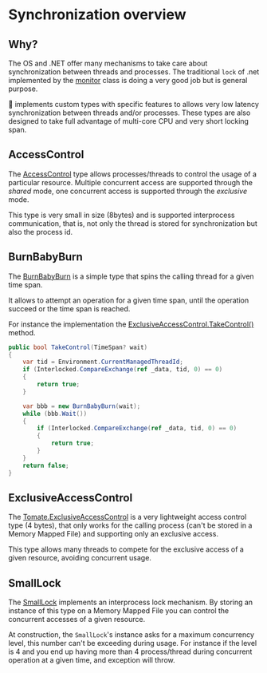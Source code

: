 ﻿---
uid: synchronization-overview
---

# Synchronization overview

## Why?
The OS and .NET offer many mechanisms to take care about synchronization between threads and processes.
The traditional `lock` of .net implemented by the [monitor](https://learn.microsoft.com/en-us/dotnet/api/system.threading.monitor) class is doing a very good job but is general purpose.

🍅 implements custom types with specific features to allows very low latency synchronization between threads and/or processes. 
These types are also designed to take full advantage of multi-core CPU and very short locking span.

## AccessControl
The [AccessControl](<xref:Tomate.AccessControl>) type allows processes/threads to control the usage of a particular resource. Multiple concurrent access are supported through the _shared_ mode, one concurrent access is supported through the _exclusive_ mode.

This type is very small in size (8bytes) and is supported interprocess communication, that is, not only the thread is stored for synchronization but also the process id.

## BurnBabyBurn
The [BurnBabyBurn](<xref:Tomate.BurnBabyBurn>) is a simple type that spins the calling thread for a given time span. 

It allows to attempt an operation for a given time span, until the operation succeed or the time span is reached.

For instance the implementation the [ExclusiveAccessControl.TakeControl()](<xref:Tomate.ExclusiveAccessControl.TakeControl(System.Nullable{System.TimeSpan})>) method.

```csharp
public bool TakeControl(TimeSpan? wait)
{
    var tid = Environment.CurrentManagedThreadId;
    if (Interlocked.CompareExchange(ref _data, tid, 0) == 0)
    {
        return true;
    }

    var bbb = new BurnBabyBurn(wait);
    while (bbb.Wait())
    {
        if (Interlocked.CompareExchange(ref _data, tid, 0) == 0)
        {
            return true;
        }
    }
    return false;
}
```

## ExclusiveAccessControl
The [Tomate.ExclusiveAccessControl](<xref:Tomate.ExclusiveAccessControl>) is a very lightweight access control type (4 bytes), that only works for the calling process (can't be stored in a Memory Mapped File) and supporting only an exclusive access.

This type allows many threads to compete for the exclusive access of a given resource, avoiding concurrent usage.

## SmallLock
The [SmallLock](<xref:Tomate.SmallLock>) implements an interprocess lock mechanism. By storing an instance of this type on a Memory Mapped File you can control the concurrent accesses of a given resource.

At construction, the `SmallLock`'s instance asks for a maximum concurrency level, this number can't be exceeding during usage.
For instance if the level is 4 and you end up having more than 4 process/thread during concurrent operation at a given time, and exception will throw.


